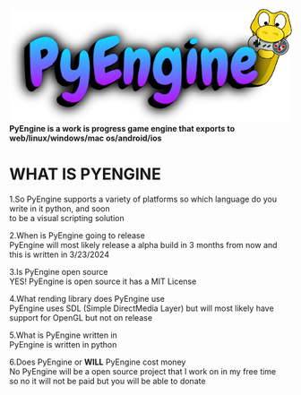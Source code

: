 ![Alt text](pyengine.png)
**PyEngine is a work is progress game engine that exports to web/linux/windows/mac os/android/ios**<br>

# WHAT IS PYENGINE<br>

1.So PyEngine supports a variety of platforms so which language do you write in it python, and soon<br>
 to be a visual scripting solution<br>

 2.When is PyEngine going to release<br>
  PyEngine will most likely release a alpha build in 3 months from now and this is written in 3/23/2024<br>

  3.Is PyEngine open source<br>
   YES! PyEngine is open source it has a MIT License<br>

  4.What rending library does PyEngine use<br>
   PyEngine uses SDL (Simple DirectMedia Layer) but will most likely have support for OpenGL but not on release<br>

  5.What is PyEngine written in<br>
   PyEngine is written in python<br>

   6.Does PyEngine or **WILL** PyEngine cost money<br>
    No PyEngine will be a open source project that I work on in my free time<br> 
    so no it will not be paid but you will be able to donate<br>
